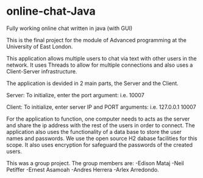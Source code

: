 # online-chat-Java

Fully working online chat written in java (with GUI)

This is the final project for the module of Advanced programming at the University of East London.

This application allows multiple users to chat via text with other users in the network. It uses Threads to allow for multiple connections and also uses a Client-Server infrastructure.

The application is devided in 2 main parts, the Server and the Client.

Server:  To initialize, enter the port argument:  i.e.  10007

Client: To initialize, enter server IP and PORT arguments:  i.e.   127.0.0.1  10007


For the application to function, one computer needs to acts as the server and share the ip address with the rest of the users in order to connect. The application also uses the functionality of a data base to store the user names and passwords. We use the open source H2 dabase facilities for this scope. It also uses encryption for safeguard the passwords of the created users.

This was a group project. The group members are: -Edison Mataj -Neil Petiffer -Ernest Asamoah -Andres Herrera -Arlex Arredondo.
